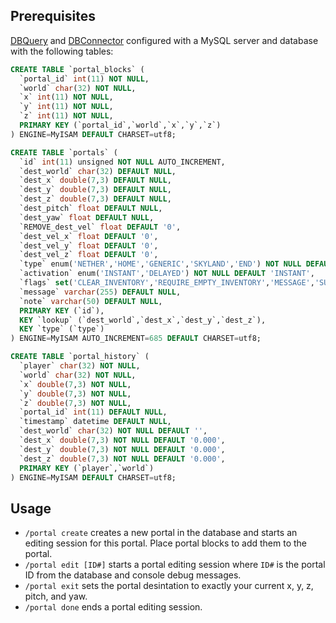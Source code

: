 ## Prerequisites
[DBQuery](https://github.com/Minecarts/DBQuery) and [DBConnector](https://github.com/Minecarts/DBConnector) configured with a MySQL server and database with the following tables:

```sql
CREATE TABLE `portal_blocks` ( 
  `portal_id` int(11) NOT NULL, 
  `world` char(32) NOT NULL, 
  `x` int(11) NOT NULL, 
  `y` int(11) NOT NULL, 
  `z` int(11) NOT NULL, 
  PRIMARY KEY (`portal_id`,`world`,`x`,`y`,`z`) 
) ENGINE=MyISAM DEFAULT CHARSET=utf8;
```

```sql
CREATE TABLE `portals` ( 
  `id` int(11) unsigned NOT NULL AUTO_INCREMENT, 
  `dest_world` char(32) DEFAULT NULL, 
  `dest_x` double(7,3) DEFAULT NULL, 
  `dest_y` double(7,3) DEFAULT NULL, 
  `dest_z` double(7,3) DEFAULT NULL, 
  `dest_pitch` float DEFAULT NULL, 
  `dest_yaw` float DEFAULT NULL, 
  `REMOVE_dest_vel` float DEFAULT '0', 
  `dest_vel_x` float DEFAULT '0', 
  `dest_vel_y` float DEFAULT '0', 
  `dest_vel_z` float DEFAULT '0', 
  `type` enum('NETHER','HOME','GENERIC','SKYLAND','END') NOT NULL DEFAULT 'NETHER', 
  `activation` enum('INSTANT','DELAYED') NOT NULL DEFAULT 'INSTANT', 
  `flags` set('CLEAR_INVENTORY','REQUIRE_EMPTY_INVENTORY','MESSAGE','SUBSCRIBER','MODE_CREATIVE','MODE_SURVIVAL','NO_SHARED_PORTALING') DEFAULT NULL, 
  `message` varchar(255) DEFAULT NULL, 
  `note` varchar(50) DEFAULT NULL, 
  PRIMARY KEY (`id`), 
  KEY `lookup` (`dest_world`,`dest_x`,`dest_y`,`dest_z`), 
  KEY `type` (`type`) 
) ENGINE=MyISAM AUTO_INCREMENT=685 DEFAULT CHARSET=utf8;
```

```sql
CREATE TABLE `portal_history` ( 
  `player` char(32) NOT NULL, 
  `world` char(32) NOT NULL, 
  `x` double(7,3) NOT NULL, 
  `y` double(7,3) NOT NULL, 
  `z` double(7,3) NOT NULL, 
  `portal_id` int(11) DEFAULT NULL, 
  `timestamp` datetime DEFAULT NULL, 
  `dest_world` char(32) NOT NULL DEFAULT '', 
  `dest_x` double(7,3) NOT NULL DEFAULT '0.000', 
  `dest_y` double(7,3) NOT NULL DEFAULT '0.000', 
  `dest_z` double(7,3) NOT NULL DEFAULT '0.000', 
  PRIMARY KEY (`player`,`world`) 
) ENGINE=MyISAM DEFAULT CHARSET=utf8;
```

## Usage
* `/portal create` creates a new portal in the database and starts an editing session for this portal. Place portal blocks to add them to the portal.
* `/portal edit [ID#]` starts a portal editing session where `ID#` is the portal ID from the database and console debug messages.
* `/portal exit` sets the portal desintation to exactly your current x, y, z, pitch, and yaw.
* `/portal done` ends a portal editing session.